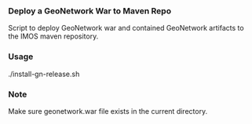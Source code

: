 ### Deploy a GeoNetwork War to Maven Repo

Script to deploy GeoNetwork war and contained GeoNetwork artifacts to the IMOS maven repository.

### Usage

./install-gn-release.sh 

### Note
Make sure geonetwork.war file exists in the current directory.

